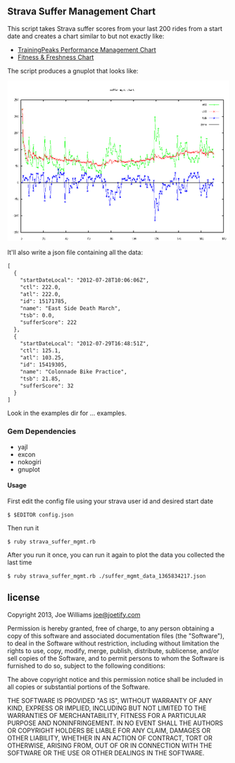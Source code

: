 ## Strava Suffer Management Chart

This script takes Strava suffer scores from your last 200 rides from a start date and creates a chart similar to but not exactly like:

* [TrainingPeaks Performance Management Chart](http://home.trainingpeaks.com/articles/cycling/what-is-the-performance-management-chart.aspx)
* [Fitness & Freshness Chart](http://blog.strava.com/new-premium-feature-fitness-freshness-for-power-meter-users-5742/)

The script produces a gnuplot that looks like:

![](https://github.com/joewilliams/strava_suffer_mgmt/blob/master/examples/2013-04-12_at_11.27.04_PM.png)

It'll also write a json file containing all the data:

    [
      {
        "startDateLocal": "2012-07-28T10:06:06Z",
        "ctl": 222.0,
        "atl": 222.0,
        "id": 15171785,
        "name": "East Side Death March",
        "tsb": 0.0,
        "sufferScore": 222
      },
      {
        "startDateLocal": "2012-07-29T16:48:51Z",
        "ctl": 125.1,
        "atl": 103.25,
        "id": 15419305,
        "name": "Colonnade Bike Practice",
        "tsb": 21.85,
        "sufferScore": 32
      }
    ]

Look in the examples dir for ... examples.

### Gem Dependencies

* yajl
* excon
* nokogiri
* gnuplot

#### Usage

First edit the config file using your strava user id and desired start date

    $ $EDITOR config.json

Then run it

    $ ruby strava_suffer_mgmt.rb

After you run it once, you can run it again to plot the data you collected the last time

    $ ruby strava_suffer_mgmt.rb ./suffer_mgmt_data_1365834217.json


## license

Copyright 2013, Joe Williams <joe@joetify.com>

Permission is hereby granted, free of charge, to any person
obtaining a copy of this software and associated documentation
files (the "Software"), to deal in the Software without
restriction, including without limitation the rights to use,
copy, modify, merge, publish, distribute, sublicense, and/or sell
copies of the Software, and to permit persons to whom the
Software is furnished to do so, subject to the following
conditions:

The above copyright notice and this permission notice shall be
included in all copies or substantial portions of the Software.

THE SOFTWARE IS PROVIDED "AS IS", WITHOUT WARRANTY OF ANY KIND,
EXPRESS OR IMPLIED, INCLUDING BUT NOT LIMITED TO THE WARRANTIES
OF MERCHANTABILITY, FITNESS FOR A PARTICULAR PURPOSE AND
NONINFRINGEMENT. IN NO EVENT SHALL THE AUTHORS OR COPYRIGHT
HOLDERS BE LIABLE FOR ANY CLAIM, DAMAGES OR OTHER LIABILITY,
WHETHER IN AN ACTION OF CONTRACT, TORT OR OTHERWISE, ARISING
FROM, OUT OF OR IN CONNECTION WITH THE SOFTWARE OR THE USE OR
OTHER DEALINGS IN THE SOFTWARE.